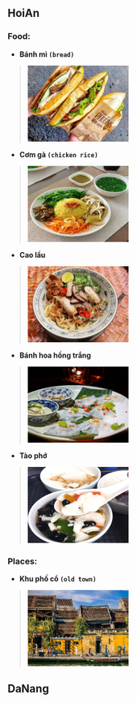 ## HoiAn

### Food:
- **Bánh mì `(bread)`**
> <img src="./foods/hoian/assets/banhmi__phuong.jpeg" alt="banhmi" width="200" height="150"/>

- **Cơm gà `(chicken rice)`**
> <img src="./foods/hoian/assets/comga.jpeg" alt="comga" width="200" height="150"/>

- **Cao lầu**
> <img src="./foods/hoian/assets/caolau.jpeg" alt="caolau" width="200" height="150"/>

- **Bánh hoa hồng trắng**
> <img src="./foods/hoian/assets/banhhoahongtrang.jpeg" alt="banhhoahongtrang" width="200" height="150"/>

- **Tào phớ**
> <img src="./foods/hoian/assets/taopho.webp" alt="taopho" width="200" height="150"/>

### Places:
- **Khu phố cổ `(old town)`**
> <img src="./places/hoian/assets/phoco.jpeg" alt="phoco" width="200" height="150"/>

## DaNang

